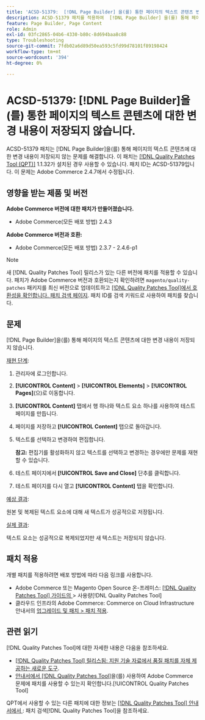 ```yaml
---
title: 'ACSD-51379:  [!DNL Page Builder] 을(를) 통한 페이지의 텍스트 콘텐츠 변경 내용이 저장되지 않습니다.'
description: ACSD-51379 패치를 적용하여  [!DNL Page Builder] 을(를) 통해 페이지의 텍스트 콘텐츠에 대한 변경 내용이 저장되지 않는 Adobe Commerce 문제를 해결합니다.
feature: Page Builder, Page Content
role: Admin
exl-id: 03fc2865-04b6-4330-b80c-8d694baa8c88
type: Troubleshooting
source-git-commit: 7fdb02a6d89d50ea593c5fd99d78101f89198424
workflow-type: tm+mt
source-wordcount: '394'
ht-degree: 0%

---
```


# ACSD-51379: [!DNL Page Builder]을(를) 통한 페이지의 텍스트 콘텐츠에 대한 변경 내용이 저장되지 않습니다.

ACSD-51379 패치는 [!DNL Page Builder]을(를) 통해 페이지의 텍스트 콘텐츠에 대한 변경 내용이 저장되지 않는 문제를 해결합니다. 이 패치는 [[!DNL Quality Patches Tool (QPT)]](https://experienceleague.adobe.com/ko/docs/commerce-operations/tools/quality-patches-tool/quality-patches-tool-to-self-serve-quality-patches) 1.1.32가 설치된 경우 사용할 수 있습니다. 패치 ID는 ACSD-51379입니다. 이 문제는 Adobe Commerce 2.4.7에서 수정됩니다.

## 영향을 받는 제품 및 버전

**Adobe Commerce 버전에 대한 패치가 만들어졌습니다.**

* Adobe Commerce(모든 배포 방법) 2.4.3

**Adobe Commerce 버전과 호환:**

* Adobe Commerce(모든 배포 방법) 2.3.7 - 2.4.6-p1

>[!NOTE]
>
>새 [!DNL Quality Patches Tool] 릴리스가 있는 다른 버전에 패치를 적용할 수 있습니다. 패치가 Adobe Commerce 버전과 호환되는지 확인하려면 `magento/quality-patches` 패키지를 최신 버전으로 업데이트하고 [[!DNL Quality Patches Tool]에서 호환성을 확인합니다. 패치 검색 페이지](https://experienceleague.adobe.com/tools/commerce-quality-patches/index.html?lang=ko). 패치 ID를 검색 키워드로 사용하여 패치를 찾습니다.

## 문제

[!DNL Page Builder]을(를) 통해 페이지의 텍스트 콘텐츠에 대한 변경 내용이 저장되지 않습니다.

<u>재현 단계</u>:

1. 관리자에 로그인합니다.
1. **[!UICONTROL Content]** > **[!UICONTROL Elements]** > **[!UICONTROL Pages]**(으)로 이동합니다.
1. **[!UICONTROL Content]** 탭에서 행 하나와 텍스트 요소 하나를 사용하여 테스트 페이지를 만듭니다.
1. 페이지를 저장하고 **[!UICONTROL Content]** 탭으로 돌아갑니다.
1. 텍스트를 선택하고 변경하여 편집합니다.

   **참고:** 편집기를 활성화하지 않고 텍스트를 선택하고 변경하는 경우에만 문제를 재현할 수 있습니다.

1. 테스트 페이지에서 **[!UICONTROL Save and Close]** 단추를 클릭합니다.
1. 테스트 페이지를 다시 열고 **[!UICONTROL Content]** 탭을 확인합니다.

<u>예상 결과</u>:

원본 및 복제된 텍스트 요소에 대해 새 텍스트가 성공적으로 저장됩니다.

<u>실제 결과</u>:

텍스트 요소는 성공적으로 복제되었지만 새 텍스트는 저장되지 않습니다.

## 패치 적용

개별 패치를 적용하려면 배포 방법에 따라 다음 링크를 사용합니다.

* Adobe Commerce 또는 Magento Open Source 온-프레미스: [[!DNL Quality Patches Tool]  가이드의 &#x200B;](/help/tools/quality-patches-tool/usage.md)> 사용량[!DNL Quality Patches Tool]
* 클라우드 인프라의 Adobe Commerce: Commerce on Cloud Infrastructure 안내서의 [업그레이드 및 패치 > 패치 적용](https://experienceleague.adobe.com/docs/commerce-cloud-service/user-guide/develop/upgrade/apply-patches.html?lang=ko).

## 관련 읽기

[!DNL Quality Patches Tool]에 대한 자세한 내용은 다음을 참조하세요.

* [[!DNL Quality Patches Tool] 릴리스됨: 지원 기술 자료에서 품질 패치를 자체 제공하는 새로운 도구](https://experienceleague.adobe.com/ko/docs/commerce-operations/tools/quality-patches-tool/quality-patches-tool-to-self-serve-quality-patches).
* [&#x200B; 안내서에서  [!DNL Quality Patches Tool]](/help/tools/quality-patches-tool/patches-available-in-qpt/check-patch-for-magento-issue-with-magento-quality-patches.md)을(를) 사용하여 Adobe Commerce 문제에 패치를 사용할 수 있는지 확인합니다.[!UICONTROL Quality Patches Tool]


QPT에서 사용할 수 있는 다른 패치에 대한 정보는 [[!DNL Quality Patches Tool] 안내서에서 &#x200B;](https://experienceleague.adobe.com/tools/commerce-quality-patches/index.html?lang=ko): 패치 검색[!DNL Quality Patches Tool]을 참조하세요.
